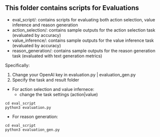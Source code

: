 ## This folder contains scripts for Evaluations

- eval_script/: contains scripts for evaluating both action selection, value inference and reason generation
- action_selection/: contains sample outputs for the action selection task (evaluated by accuracy)
- value_inference/: contains sample outputs for the value inference task (evaluated by accuracy)
- reason_generation/: contains sample outputs for the reason generation task (evaluated with text generation metrics)

Specifically:
1. Change your OpenAI key in evaluation.py | evaluation_gen.py
2. Specify the task and result folder

- For action selection and value infernece:
  - change the task settings (action|value)

```
cd eval_script
python3 evaluation.py
```

- For reason generation:
```
cd eval_script
python3 evaluation_gen.py
```
